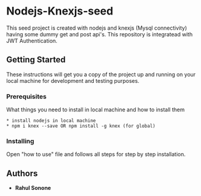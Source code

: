 <!--
  Title: Nodejs-Knexjs-seed
  Description: This seed project is created with nodejs and knexjs Mysql connectivity having some dummy get and post api's. This repository is integratead with JWT Authentication.
  Author: Rahuly2k Rahul Sonone
  -->

# Nodejs-Knexjs-seed

This seed project is created with nodejs and knexjs (Mysql connectivity) having some dummy get and post api's. This repository is integratead with JWT Authentication.

## Getting Started

These instructions will get you a copy of the project up and running on your local machine for development and testing purposes.

### Prerequisites

What things you need to install in local machine and how to install them

```
* install nodejs in local machine
* npm i knex --save OR npm install -g knex (for global)
```
### Installing

Open "how to use" file and follows all steps for step by step installation. 

## Authors

* **Rahul Sonone** 

